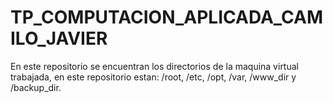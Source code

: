 # TP_COMPUTACION_APLICADA_CAMILO_JAVIER
En este repositorio se encuentran los directorios de la maquina virtual trabajada, en este repositorio estan: /root, /etc, /opt, /var, /www_dir y /backup_dir. 
